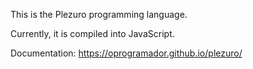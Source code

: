 This is the Plezuro programming language.

Currently, it is compiled into JavaScript.

Documentation: https://oprogramador.github.io/plezuro/
